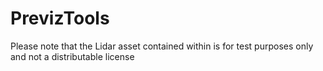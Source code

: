 # PrevizTools

Please note that the Lidar asset contained within is for test purposes only and not a distributable license
